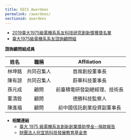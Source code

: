 ```yaml
---
title: EECS Awardees
permalink: /awardees/
sectionid: awardees
---
```


- [2019臺大1975級電機系系友科技研究創新獎獲獎名單](/files/2019臺大1975級電機系系友科技研究創新獎.pdf)
- [臺大1975級電機系系友諮詢顧問組](/files/臺大1975級電機系系友諮詢顧問組_07152020.pdf)

**諮詢顧問組成員**

| 姓名 | 職稱 | Affiliation |
|:-----:|:-----:|:-----:|
| 林坤銘 | 共同召集人 | 首席創投董事長 |
| 陳有諒 | 共同召集人 | 蔚華科技董事長 |
| 孫元成 | 顧問 | 前臺積電研發副總經理、技術長 |
| 董清銓 | 顧問 | 德勝科技監察人 |
| 陳進福 | 顧問 | 前中國信託創業投資副董事長 |

- **相關連結**
  <!--- [「臺大 1975 級電機系友創新創業獎助學金」永續基金](/files/台大1975級電機系友創新創業獎助學金永續基金_11152018.pdf)-->
  - [臺大 1975 級電機系友創新創業獎助學金--捐款報告](/files/台大1975級電機系友創新創業獎助學金_10102018.pdf)
  - [財團法人何宜慈科技發展教育基金會](https://irvingthofoundation.github.io/)
